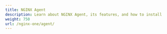 ```yaml
---
title: NGINX Agent
description: Learn about NGINX Agent, its features, and how to install it.
weight: 750
url: /nginx-one/agent/
---
```

